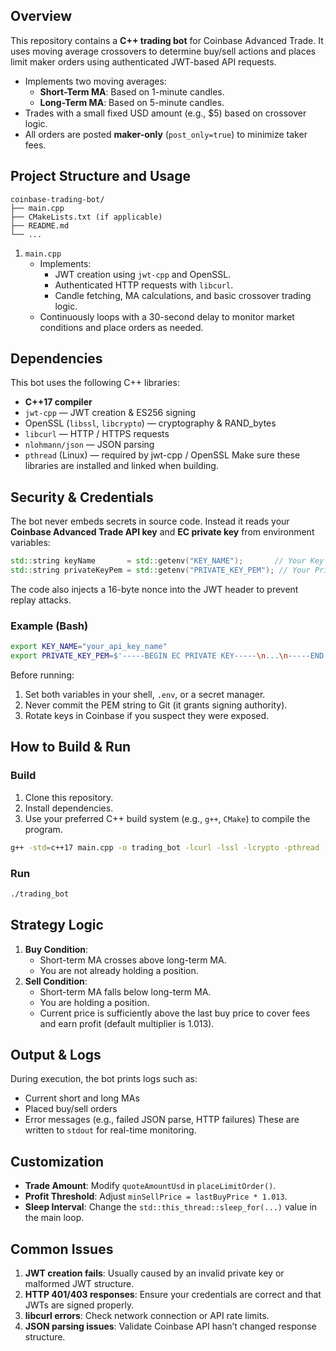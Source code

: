 ## Overview

This repository contains a **C++ trading bot** for Coinbase Advanced Trade. It uses moving average crossovers to determine buy/sell actions and places limit maker orders using authenticated JWT-based API requests.

- Implements two moving averages:
   - **Short-Term MA**: Based on 1-minute candles.
   - **Long-Term MA**: Based on 5-minute candles.
- Trades with a small fixed USD amount (e.g., $5) based on crossover logic.
- All orders are posted **maker-only** (`post_only=true`) to minimize taker fees.


## Project Structure and Usage

```text
coinbase-trading-bot/
├── main.cpp
├── CMakeLists.txt (if applicable)
├── README.md
└── ...
```

1. `main.cpp`
   - Implements:
     - JWT creation using `jwt-cpp` and OpenSSL.
     - Authenticated HTTP requests with `libcurl`.
     - Candle fetching, MA calculations, and basic crossover trading logic.
   - Continuously loops with a 30-second delay to monitor market conditions and place orders as needed.
  
## Dependencies
This bot uses the following C++ libraries:
   - **C++17 compiler**
   - `jwt-cpp` — JWT creation & ES256 signing
   - OpenSSL (`libssl`, `libcrypto`) — cryptography & RAND_bytes
   - `libcurl` — HTTP / HTTPS requests
   - `nlohmann/json` — JSON parsing
   - `pthread` (Linux) — required by jwt-cpp / OpenSSL
Make sure these libraries are installed and linked when building.

## Security & Credentials
The bot never embeds secrets in source code. 
Instead it reads your **Coinbase Advanced Trade API key** and **EC private key** from environment variables:
```cpp
std::string keyName       = std::getenv("KEY_NAME");       // Your Key ID (In Coinbase Api Key: "id")
std::string privateKeyPem = std::getenv("PRIVATE_KEY_PEM"); // Your Private Key (In Coinbase Api Key: "privateKey")
```
The code also injects a 16-byte nonce into the JWT header to prevent replay attacks.
### Example (Bash)
```bash
export KEY_NAME="your_api_key_name"
export PRIVATE_KEY_PEM=$'-----BEGIN EC PRIVATE KEY-----\n...\n-----END EC PRIVATE KEY-----'
```
Before running:
1. Set both variables in your shell, `.env`, or a secret manager.
2. Never commit the PEM string to Git (it grants signing authority).
3. Rotate keys in Coinbase if you suspect they were exposed.

## How to Build & Run
### Build
1. Clone this repository.
2. Install dependencies.
3. Use your preferred C++ build system (e.g., `g++`, `CMake`) to compile the program.
```bash
g++ -std=c++17 main.cpp -o trading_bot -lcurl -lssl -lcrypto -pthread
```
### Run
```bash
./trading_bot
```

## Strategy Logic
1. **Buy Condition**:
   - Short-term MA crosses above long-term MA.
   - You are not already holding a position.
2. **Sell Condition**:
   - Short-term MA falls below long-term MA.
   - You are holding a position.
   - Current price is sufficiently above the last buy price to cover fees and earn profit (default multiplier is 1.013).
  
## Output & Logs
During execution, the bot prints logs such as:
   - Current short and long MAs
   - Placed buy/sell orders
   - Error messages (e.g., failed JSON parse, HTTP failures)
These are written to `stdout` for real-time monitoring.

## Customization
   - **Trade Amount**: Modify `quoteAmountUsd` in `placeLimitOrder()`.
   - **Profit Threshold**: Adjust `minSellPrice = lastBuyPrice * 1.013`.
   - **Sleep Interval**: Change the `std::this_thread::sleep_for(...)` value in the main loop.

## Common Issues
1. **JWT creation fails**: Usually caused by an invalid private key or malformed JWT structure.
2. **HTTP 401/403 responses**: Ensure your credentials are correct and that JWTs are signed properly.
3. **libcurl errors**: Check network connection or API rate limits.
4. **JSON parsing issues**: Validate Coinbase API hasn’t changed response structure.

